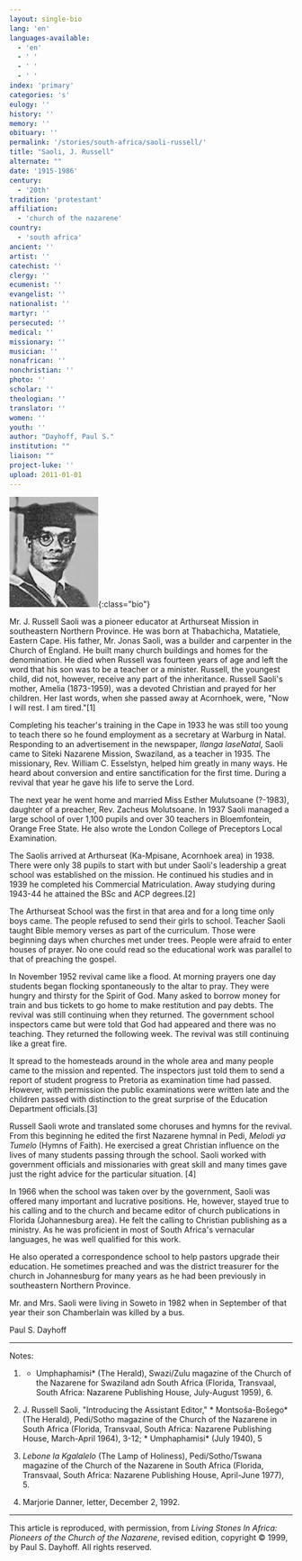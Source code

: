 ```yaml
---
layout: single-bio
lang: 'en'
languages-available:
  - 'en'
  - ' '
  - ' '
  - ' '
index: 'primary'
categories: 's'
eulogy: ''
history: ''
memory: ''
obituary: ''
permalink: '/stories/south-africa/saoli-russell/'
title: "Saoli, J. Russell"
alternate: ""
date: '1915-1986'
century:
  - '20th'
tradition: 'protestant'
affiliation:
  - 'church of the nazarene'
country:
  - 'south africa'
ancient: ''
artist: ''
catechist: ''
clergy: ''
ecumenist: ''
evangelist: ''
nationalist: ''
martyr: ''
persecuted: ''
medical: ''
missionary: ''
musician: ''
nonafrican: ''
nonchristian: ''
photo: ''
scholar: ''
theologian: ''
translator: ''
women: ''
youth: ''
author: "Dayhoff, Paul S."
institution: ""
liaison: ""
project-luke: ''
upload: 2011-01-01
---
```


![J. Russell Saoli](/images/bio-pics/southafrica/saoli-russell/saoli_russell.jpg){:class="bio"}

Mr. J. Russell Saoli was a pioneer educator at Arthurseat Mission in southeastern Northern Province. He was born at Thabachicha, Matatiele, Eastern Cape. His father, Mr. Jonas Saoli, was a builder and carpenter in the Church of England. He built many church buildings and homes for the denomination. He died when Russell was fourteen years of age and left the word that his son was to be a teacher or a minister. Russell, the youngest child, did not, however, receive any part of the inheritance. Russell Saoli's mother, Amelia (1873-1959), was a devoted Christian and prayed for her children. Her last words, when she passed away at Acornhoek, were, "Now I will rest. I am tired."[1]

Completing his teacher's training in the Cape in 1933 he was still too young to teach there so he found employment as a secretary at Warburg in Natal. Responding to an advertisement in the newspaper, *Ilanga laseNatal*, Saoli came to Siteki Nazarene Mission, Swaziland, as a teacher in 1935. The missionary, Rev. William C. Esselstyn, helped him greatly in many ways. He heard about conversion and entire sanctification for the first time. During a revival that year he gave his life to serve the Lord.

The next year he went home and married Miss Esther Mulutsoane (?-1983), daughter of a preacher, Rev. Zacheus Molutsoane. In 1937 Saoli managed a large school of over 1,100 pupils and over 30 teachers in Bloemfontein, Orange Free State. He also wrote the London College of Preceptors Local Examination.

The Saolis arrived at Arthurseat (Ka-Mpisane, Acornhoek area) in 1938. There were only 38 pupils to start with but under Saoli's leadership a great school was established on the mission. He continued his studies and in 1939 he completed his Commercial Matriculation. Away studying during 1943-44 he attained the BSc and ACP degrees.[2]

The Arthurseat School was the first in that area and for a long time only boys came. The people refused to send their girls to school. Teacher Saoli taught Bible memory verses as part of the curriculum. Those were beginning days when churches met under trees. People were afraid to enter houses of prayer. No one could read so the educational work was parallel to that of preaching the gospel.

In November 1952 revival came like a flood. At morning prayers one day students began flocking spontaneously to the altar to pray. They were hungry and thirsty for the Spirit of God. Many asked to borrow money for train and bus tickets to go home to make restitution and pay debts. The revival was still continuing when they returned. The government school inspectors came but were told that God had appeared and there was no teaching. They returned the following week. The revival was still continuing like a great fire.

It spread to the homesteads around in the whole area and many people came to the mission and repented. The inspectors just told them to send a report of student progress to Pretoria as examination time had passed. However, with permission the public examinations were written late and the children passed with distinction to the great surprise of the Education Department officials.[3]

Russell Saoli wrote and translated some choruses and hymns for the revival. From this beginning he edited the first Nazarene hymnal in Pedi, *Melodi ya Tumelo* (Hymns of Faith). He exercised a great Christian influence on the lives of many students passing through the school. Saoli worked with government officials and missionaries with great skill and many times gave just the right advice for the particular situation. [4]

In 1966 when the school was taken over by the government, Saoli was offered many important and lucrative positions. He, however, stayed true to his calling and to the church and became editor of church publications in Florida (Johannesburg area). He felt the calling to Christian publishing as a ministry. As he was proficient in most of South Africa's vernacular languages, he was well qualified for this work.

He also operated a correspondence school to help pastors upgrade their education. He sometimes preached and was the district treasurer for the church in Johannesburg for many years as he had been previously in southeastern Northern Province.

Mr. and Mrs. Saoli were living in Soweto in 1982 when in September of that year their son Chamberlain was killed by a bus.

Paul S. Dayhoff

---

Notes:

1. * Umphaphamisi* (The Herald), Swazi/Zulu magazine of the Church of the Nazarene for Swaziland adn South Africa (Florida, Transvaal, South Africa: Nazarene Publishing House, July-August 1959), 6.

2.  J. Russell Saoli, "Introducing the Assistant Editor," * Montsoša-Bošego* (The Herald), Pedi/Sotho magazine of the Church of the Nazarene in South Africa (Florida, Transvaal, South Africa: Nazarene Publishing House, March-April 1964), 3-12; * Umphaphamisi* (July 1940), 5

3. *Lebone la Kgalalelo* (The Lamp of Holiness), Pedi/Sotho/Tswana magazine of the Church of the Nazarene in South Africa (Florida, Transvaal, South Africa: Nazarene Publishing House, April-June 1977),  5.

4. Marjorie Danner, letter, December 2, 1992.

---

This article is reproduced, with permission, from *Living Stones In Africa: Pioneers of the Church of the Nazarene*, revised edition, copyright &copy; 1999, by Paul S. Dayhoff.  All rights reserved.